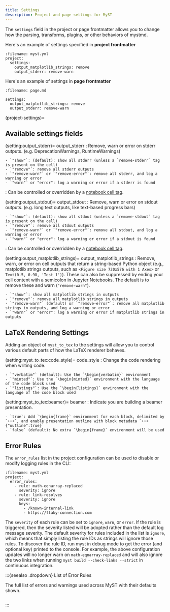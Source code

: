 ```yaml
---
title: Settings
description: Project and page settings for MyST
---
```


The `settings` field in the project or page frontmatter allows you to change how the parsing, transforms, plugins, or other behaviors of mystmd.

Here's an example of settings specified in **project frontmatter**

```{code-block} yaml
:filename: myst.yml
project:
  settings:
    output_matplotlib_strings: remove
    output_stderr: remove-warn
```

Here's an example of settings in **page frontmatter**

```{code-block} yaml
:filename: page.md

settings:
  output_matplotlib_strings: remove
  output_stderr: remove-warn
```

(project-settings)=

## Available settings fields

(setting:output_stderr)=
output_stderr
: Remove, warn or error on stderr outputs. (e.g. DeprecationWarnings, RuntimeWarnings)

    - `"show"`: (default): show all stderr (unless a `remove-stderr` tag is present on the cell)
    - `"remove"`: remove all stderr outputs
    - `"remove-warn"` or `"remove-error"`: remove all stderr, and log a warning or error
    - `"warn"` or "error": log a warning or error if a stderr is found

: Can be controlled or overridden by a [notebook cell tag](#tbl:notebook-cell-tags).

(setting:output_stdout)=
output_stdout
: Remove, warn or error on stdout outputs. (e.g. long text outputs, like text-based progress bars)

    - `"show"`: (default): show all stdout (unless a `remove-stdout` tag is present on the cell)
    - `"remove"`: remove all stdout outputs
    - `"remove-warn"` or `"remove-error"`: remove all stdout, and log a warning or error
    - `"warn"` or "error": log a warning or error if a stdout is found

: Can be controlled or overridden by a [notebook cell tag](#tbl:notebook-cell-tags).

(setting:output_matplotlib_strings)=
output_matplotlib_strings
: Remove, warn, or error on cell outputs that return a string-based Python object (e.g., matplotlib strings outputs, such as `<Figure size 720x576 with 1 Axes>` or `Text(0.5, 0.98, 'Test 1')`). These can also be suppressed by ending your cell content with a semicolon in Jupyter Notebooks. The default is to remove these and warn (`"remove-warn"`).

    - `"show"`: show all matplotlib strings in outputs
    - `"remove"`: remove all matplotlib strings in outputs
    - `"remove-warn"` (default) or `"remove-error"`: remove all matplotlib strings in outputs, and log a warning or error
    - `"warn"` or "error": log a warning or error if matplotlib strings in outputs

## LaTeX Rendering Settings

Adding an object of `myst_to_tex` to the settings will allow you to control various default parts of how the LaTeX renderer behaves.

(setting:myst_to_tex:code_style)=
code_style
: Change the code rendering when writing code.

    - `"verbatim"` (default): Use the `\begin{verbatim}` environment
    - `"minted"`: Use the `\begin{minted}` environment with the language of the code block used
    - `"listings"`: Use the `\begin{listings}` environment with the language of the code block used

(setting:myst_to_tex:beamer)=
beamer
: Indicate you are building a beamer presentation.

    - `true`: Add `\begin{frame}` environment for each block, delimited by `+++`, and enable presentation outline with block metadata `+++ {"outline":true}`
    - `false` (default): No extra `\begin{frame}` environment will be used

## Error Rules

The `error_rules` list in the project configuration can be used to disable or modify logging rules in the CLI:

```{code-block} yaml
:filename: myst.yml
project:
  error_rules:
    - rule: math-eqnarray-replaced
      severity: ignore
    - rule: link-resolves
      severity: ignore
      keys:
        - /known-internal-link
        - https://flaky-connection.com
```

The `severity` of each rule can be set to `ignore`, `warn`, or `error`. If the rule is triggered, then the severity listed will be adopted rather than the default log message severity. The default severity for rules included in the list is `ignore`, which means that simply listing the rule IDs as strings will ignore those rules. To discover the rule ID, run myst in debug mode to get the error (and optional key) printed to the console. For example, the above configuration updates will no longer warn on `math-eqnarray-replaced` and will also ignore the two links when running `myst build --check-links --strict` in continuous integration.

:::{seealso .dropdown} List of Error Rules

The full list of errors and warnings used across MyST with their defaults shown.

```{myst:error-rules-list}

```

:::
